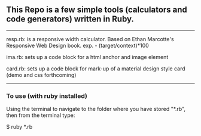 ## This Repo is a few simple tools (calculators and code generators) written in Ruby. 

---

resp.rb: is a responsive width calculator. Based on Ethan Marcotte's Responsive Web Design book. exp. - (target/context)*100

ima.rb: sets up a code block for a html anchor and image element 

card.rb: sets up a code block for mark-up of a material design style card (demo and css forthcoming)  

---

### To use (with ruby installed)

Using the terminal to navigate to the folder where you have stored "*.rb", then from the terminal type: 

$ ruby *.rb

